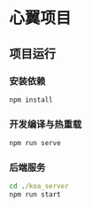 # 心翼项目

## 项目运行

### 安装依赖
```cmd
npm install
```

### 开发编译与热重载
```cmd
npm run serve
```

### 后端服务

```cmd
cd ./koa_server
npm run start
```

